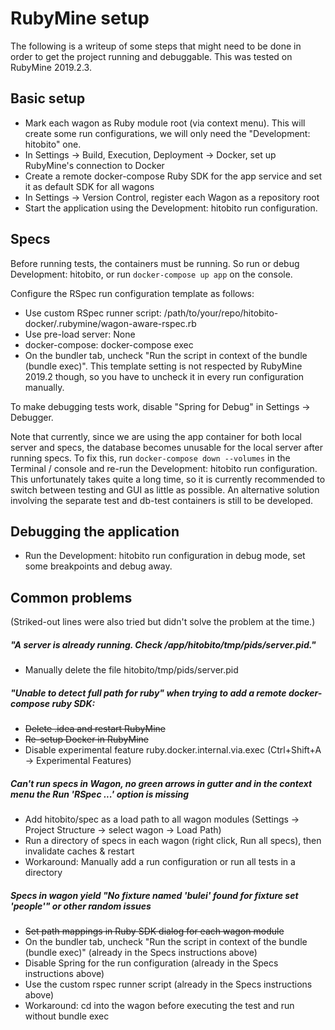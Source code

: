 # RubyMine setup

The following is a writeup of some steps that might need to be done in order to get the project running and debuggable.
This was tested on RubyMine 2019.2.3.

## Basic setup
* Mark each wagon as Ruby module root (via context menu). This will create some run configurations, we will only need the "Development: hitobito" one.
* In Settings -> Build, Execution, Deployment -> Docker, set up RubyMine's connection to Docker
* Create a remote docker-compose Ruby SDK for the app service and set it as default SDK for all wagons
* In Settings -> Version Control, register each Wagon as a repository root
* Start the application using the Development: hitobito run configuration.

## Specs
Before running tests, the containers must be running. So run or debug Development: hitobito, or run `docker-compose up app` on the console.

Configure the RSpec run configuration template as follows:
* Use custom RSpec runner script: /path/to/your/repo/hitobito-docker/.rubymine/wagon-aware-rspec.rb
* Use pre-load server: None
* docker-compose: docker-compose exec
* On the bundler tab, uncheck "Run the script in context of the bundle (bundle exec)". This template setting is not respected by RubyMine 2019.2 though, so you have to uncheck it in every run configuration manually.

To make debugging tests work, disable "Spring for Debug" in Settings -> Debugger.

Note that currently, since we are using the app container for both local server and specs, the database becomes unusable for the local server after running specs.
To fix this, run `docker-compose down --volumes` in the Terminal / console and re-run the Development: hitobito run configuration.
This unfortunately takes quite a long time, so it is currently recommended to switch between testing and GUI as little as possible.
An alternative solution involving the separate test and db-test containers is still to be developed.

## Debugging the application
* Run the Development: hitobito run configuration in debug mode, set some breakpoints and debug away.

## Common problems
(Striked-out lines were also tried but didn't solve the problem at the time.)

##### "A server is already running. Check /app/hitobito/tmp/pids/server.pid."
* Manually delete the file hitobito/tmp/pids/server.pid

##### "Unable to detect full path for ruby" when trying to add a remote docker-compose ruby SDK:
* ~~Delete .idea and restart RubyMine~~
* ~~Re-setup Docker in RubyMine~~
* Disable experimental feature ruby.docker.internal.via.exec (Ctrl+Shift+A -> Experimental Features)

##### Can't run specs in Wagon, no green arrows in gutter and in the context menu the Run 'RSpec ...' option is missing
* Add hitobito/spec as a load path to all wagon modules (Settings -> Project Structure -> select wagon -> Load Path)
* Run a directory of specs in each wagon (right click, Run all specs), then invalidate caches & restart
* Workaround: Manually add a run configuration or run all tests in a directory

##### Specs in wagon yield "No fixture named 'bulei' found for fixture set 'people'" or other random issues
* ~~Set path mappings in Ruby SDK dialog for each wagon module~~
* On the bundler tab, uncheck "Run the script in context of the bundle (bundle exec)" (already in the Specs instructions above)
* Disable Spring for the run configuration (already in the Specs instructions above)
* Use the custom rspec runner script (already in the Specs instructions above)
* Workaround: cd into the wagon before executing the test and run without bundle exec


